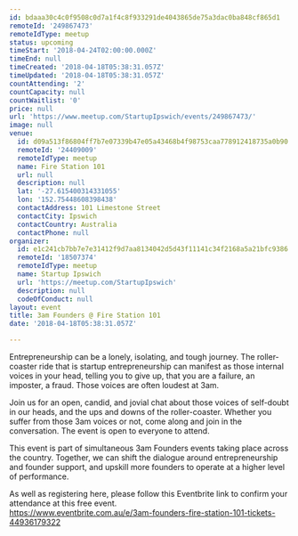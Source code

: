 ```yaml
---
id: bdaaa30c4c0f9508c0d7a1f4c8f933291de4043865de75a3dac0ba848cf865d1
remoteId: '249867473'
remoteIdType: meetup
status: upcoming
timeStart: '2018-04-24T02:00:00.000Z'
timeEnd: null
timeCreated: '2018-04-18T05:38:31.057Z'
timeUpdated: '2018-04-18T05:38:31.057Z'
countAttending: '2'
countCapacity: null
countWaitlist: '0'
price: null
url: 'https://www.meetup.com/StartupIpswich/events/249867473/'
image: null
venue:
  id: d09a513f86804ff7b7e07339b47e05a43468b4f98753caa778912418735a0b90
  remoteId: '24409009'
  remoteIdType: meetup
  name: Fire Station 101
  url: null
  description: null
  lat: '-27.615400314331055'
  lon: '152.75448608398438'
  contactAddress: 101 Limestone Street
  contactCity: Ipswich
  contactCountry: Australia
  contactPhone: null
organizer:
  id: e1c241cb7bb7e7e31412f9d7aa8134042d5d43f11141c34f2168a5a21bfc9386
  remoteId: '18507374'
  remoteIdType: meetup
  name: Startup Ipswich
  url: 'https://meetup.com/StartupIpswich'
  description: null
  codeOfConduct: null
layout: event
title: 3am Founders @ Fire Station 101
date: '2018-04-18T05:38:31.057Z'

---
```

<p>Entrepreneurship can be a lonely, isolating, and tough journey. The roller-coaster ride that is startup entrepreneurship can manifest as those internal voices in your head, telling you to give up, that you are a failure, an imposter, a fraud. Those voices are often loudest at 3am.</p> <p>Join us for an open, candid, and jovial chat about those voices of self-doubt in our heads, and the ups and downs of the roller-coaster. Whether you suffer from those 3am voices or not, come along and join in the conversation. The event is open to everyone to attend.</p> <p>This event is part of simultaneous 3am Founders events taking place across the country. Together, we can shift the dialogue around entrepreneurship and founder support, and upskill more founders to operate at a higher level of performance.</p> <p>As well as registering here, please follow this Eventbrite link to confirm your attendance at this free event.<br/><a href="https://www.eventbrite.com.au/e/3am-founders-fire-station-101-tickets-44936179322" class="linkified">https://www.eventbrite.com.au/e/3am-founders-fire-station-101-tickets-44936179322</a></p>
